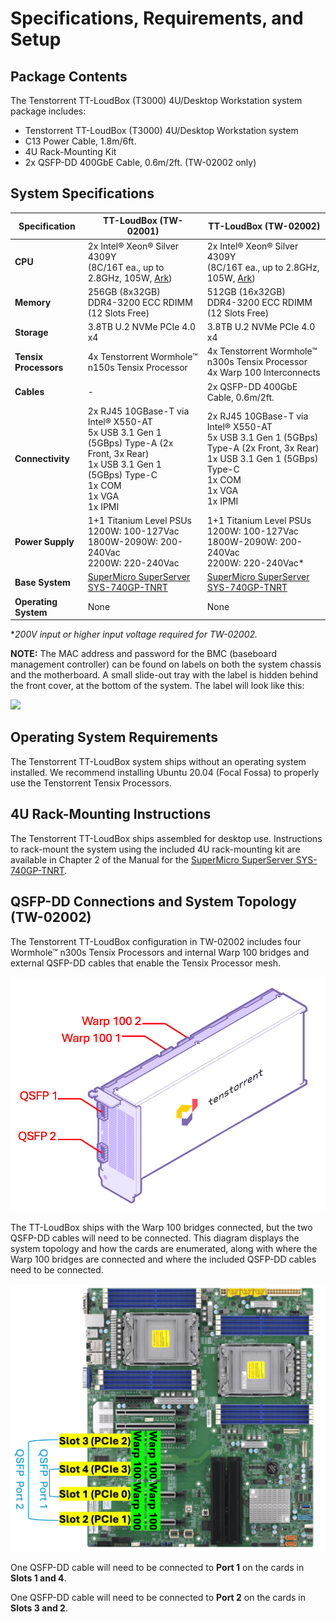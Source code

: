 # Specifications, Requirements, and Setup

## Package Contents

The Tenstorrent TT-LoudBox (T3000) 4U/Desktop Workstation system package includes:

- Tenstorrent TT-LoudBox (T3000) 4U/Desktop Workstation system
- C13 Power Cable, 1.8m/6ft.
- 4U Rack-Mounting Kit
- 2x QSFP-DD 400GbE Cable, 0.6m/2ft. (TW-02002 only)



## System Specifications

| Specification         | TT-LoudBox (TW-02001)                                        | TT-LoudBox (TW-02002)                                        |
| --------------------- | ------------------------------------------------------------ | ------------------------------------------------------------ |
| **CPU**               | 2x Intel® Xeon® Silver 4309Y<br />(8C/16T ea., up to 2.8GHz, 105W, [Ark](https://ark.intel.com/content/www/us/en/ark/products/215275/intel-xeon-silver-4309y-processor-12m-cache-2-80-ghz.html)) | 2x Intel® Xeon® Silver 4309Y<br />(8C/16T ea., up to 2.8GHz, 105W, [Ark](https://ark.intel.com/content/www/us/en/ark/products/215275/intel-xeon-silver-4309y-processor-12m-cache-2-80-ghz.html)) |
| **Memory**            | 256GB (8x32GB)<br />DDR4-3200 ECC RDIMM<br />(12 Slots Free) | 512GB (16x32GB)<br />DDR4-3200 ECC RDIMM<br />(12 Slots Free) |
| **Storage**           | 3.8TB U.2 NVMe PCIe 4.0 x4                                   | 3.8TB U.2 NVMe PCIe 4.0 x4                                   |
| **Tensix Processors** | 4x Tenstorrent Wormhole™ n150s Tensix Processor              | 4x Tenstorrent Wormhole™ n300s Tensix Processor<br />4x Warp 100 Interconnects |
| **Cables**            | -                                                            | 2x QSFP-DD 400GbE Cable, 0.6m/2ft.                           |
| **Connectivity**      | 2x RJ45 10GBase-T via Intel® X550-AT<br />5x USB 3.1 Gen 1 (5GBps) Type-A (2x Front, 3x Rear)<br />1x USB 3.1 Gen 1 (5GBps) Type-C<br />1x COM<br />1x VGA<br />1x IPMI | 2x RJ45 10GBase-T via Intel® X550-AT<br />5x USB 3.1 Gen 1 (5GBps) Type-A (2x Front, 3x Rear)<br />1x USB 3.1 Gen 1 (5GBps) Type-C<br />1x COM<br />1x VGA<br />1x IPMI |
| **Power Supply**      | 1+1 Titanium Level PSUs<br />1200W: 100-127Vac<br />1800W-2090W: 200-240Vac<br />2200W: 220-240Vac | 1+1 Titanium Level PSUs<br />1200W: 100-127Vac<br />1800W-2090W: 200-240Vac<br />2200W: 220-240Vac* |
| **Base System**       | [SuperMicro SuperServer SYS-740GP-TNRT](https://www.supermicro.com/en/products/system/gpu/4u/sys-740gp-tnrt) | [SuperMicro SuperServer SYS-740GP-TNRT](https://www.supermicro.com/en/products/system/gpu/4u/sys-740gp-tnrt) |
| **Operating System**  | None                                                         | None                                                         |

**200V input or higher input voltage required for TW-02002.*

**NOTE:** The MAC address and password for the BMC (baseboard management controller) can be found on labels on both the system chassis and the motherboard. A small slide-out tray with the label is hidden behind the front cover, at the bottom of the system. The label will look like this:

![](/Users/dsklavos/Documents/GitHub/docs/core/systems/bmclabel.png)



## Operating System Requirements

The Tenstorrent TT-LoudBox system ships without an operating system installed. We recommend installing Ubuntu 20.04 (Focal Fossa) to properly use the Tenstorrent Tensix Processors.



## 4U Rack-Mounting Instructions

The Tenstorrent TT-LoudBox ships assembled for desktop use. Instructions to rack-mount the system using the included 4U rack-mounting kit are available in Chapter 2 of the Manual for the [SuperMicro SuperServer SYS-740GP-TNRT](https://www.supermicro.com/en/products/system/gpu/4u/sys-740gp-tnrt).



## QSFP-DD Connections and System Topology (TW-02002)

The Tenstorrent TT-LoudBox configuration in TW-02002 includes four Wormhole™ n300s Tensix Processors and internal Warp 100 bridges and external QSFP-DD cables that enable the Tensix Processor mesh.

![](../../aibs/wormhole/images/wh_portspec.png)

The TT-LoudBox ships with the Warp 100 bridges connected, but the two QSFP-DD cables will need to be connected. This diagram displays the system topology and how the cards are enumerated, along with where the Warp 100 bridges are connected and where the included QSFP-DD cables need to be connected. 

![](./loudbox_topology.png)

One QSFP-DD cable will need to be connected to **Port 1** on the cards in **Slots 1 and 4**.

One QSFP-DD cable will need to be connected to **Port 2** on the cards in **Slots 3 and 2**.